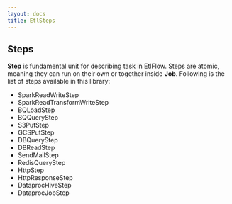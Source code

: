 ```yaml
---
layout: docs
title: EtlSteps
---
```


## Steps

**Step** is fundamental unit for describing task in EtlFlow.
Steps are atomic, meaning they can run on their own or together inside **Job**.
Following is the list of steps available in this library:
- SparkReadWriteStep
- SparkReadTransformWriteStep
- BQLoadStep
- BQQueryStep
- S3PutStep
- GCSPutStep
- DBQueryStep
- DBReadStep
- SendMailStep
- RedisQueryStep
- HttpStep
- HttpResponseStep
- DataprocHiveStep
- DataprocJobStep


